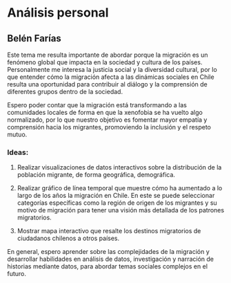 # Análisis personal

## Belén Farías

Este tema me resulta importante de abordar porque la migración es un fenómeno global que impacta en la sociedad y cultura de los países. Personalmente me interesa la justicia social y la diversidad cultural, por lo que entender cómo la migración afecta a las dinámicas sociales en Chile resulta una oportunidad para contribuir al diálogo y la comprensión de diferentes grupos dentro de la sociedad. 

Espero poder contar que la migración está transformando a las comunidades locales de forma en que la xenofobia se ha vuelto algo normalizado, por lo que nuestro objetivo es fomentar mayor empatía y comprensión hacia los migrantes, promoviendo la inclusión y el respeto mutuo. 

### Ideas:

1. Realizar visualizaciones de datos interactivos sobre la distribución de la población migrante, de forma geográfica, demográfica. 

1. Realizar gráfico de línea temporal que muestre cómo ha aumentado a lo largo de los años la migración en Chile. En este se puede seleccionar categorías específicas como la región de origen de los migrantes y su motivo de migración para tener una visión más detallada de los patrones migratorios. 

1. Mostrar mapa interactivo que resalte los destinos migratorios de ciudadanos chilenos a otros países.

En general, espero aprender sobre las complejidades de la migración y desarrollar habilidades en análisis de datos, investigación y narración de historias mediante datos, para abordar temas sociales complejos en el futuro. 

